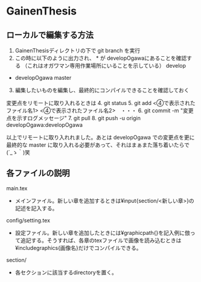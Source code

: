 # GainenThesis

## ローカルで編集する方法
1. GainenThesisディレクトリの下で git branch を実行
2. この時に以下のように出力され、 * が developOgawaにあることを確認する （これはオガワマン専用作業場所にいることを示している）
  develop
* developOgawa
  master
3. 編集したいものを編集し、最終的にコンパイルできることを確認しておく

変更点をリモートに取り入れるときは
4. git status
5. git add <④で表示されたファイル名1> <④で表示されたファイル名2>　・・・
6. git commit -m "変更点を示すログメッセージ"
7. git pull
8. git push -u origin developOgawa:developOgawa

以上でリモートに取り入れれました。あとは developOgawa での変更点を更に最終的な master に取り入れる必要があって、それはまぁまた落ち着いたらで(´_ゝ｀)笑

## 各ファイルの説明
main.tex
- メインファイル。新しい章を追加するときは¥input{section/<新しい章>}の記述を記入する。

config/setting.tex
- 設定ファイル。新しい章を追加したときには¥graphicpath{}を記入例に倣って追記する。そうすれば、各章のtexファイルで画像を読み込むときは¥includegraphics{画像名}だけでコンパイルできる。

section/
- 各セクションに該当するdirectoryを置く。
